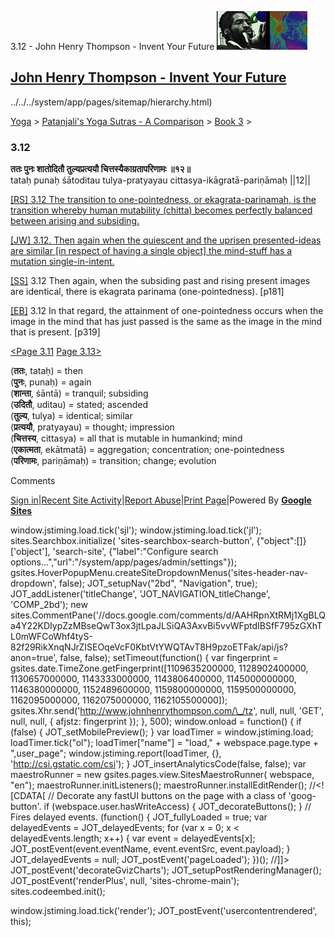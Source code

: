 3.12 - John Henry Thompson - Invent Your Future [![John Henry Thompson - Invent Your Future](../../../_/rsrc/1329567069254/config/customLogo.gif-revision=6.png)](../../../index.html)

[John Henry Thompson - Invent Your Future](../../../index.html)
---------------------------------------------------------------

../../../system/app/pages/sitemap/hierarchy.html)
    

[Yoga](../../../yoga.html)‎ > ‎[Patanjali's Yoga Sutras - A Comparison](../../patanjani.html)‎ > ‎[Book 3](../book-3.html)‎ > ‎

### 3.12

**ततः पुनः शातोदितौ तुल्यप्रत्ययौ चित्तस्यैकाग्रतापरिणामः ॥१२॥**  
tataḥ punaḥ śātoditau tulya-pratyayau cittasya-ikāgratā-pariṇāmaḥ ||12||  
  
  
[\[RS\] 3.12 The transition to one-pointedness, or ekagrata-parinamah, is the transition whereby human mutability (chitta) becomes perfectly balanced between arising and subsiding.](http://www.ashtangayoga.info/philosophy/yoga-sutra-patanjali/chapter-3/item/tatah-punah-shatoditau-tulya-pratyayau-chittasya/)  
  
[\[JW\] 3.12. Then again when the quiescent and the uprisen presented-ideas are similar \[in respect of having a single object\] the mind-stuff has a mutation single-in-intent.](http://books.google.com/books?id=YzFImjtOxUwC&pg=PA211&ci=86%2C927%2C772%2C88&source=bookclip)  
  
[\[SS\]](http://www.amazon.com/Yoga-Sutras-Patanjali-Commentary-Satchidananda/dp/0932040381) 3.12 Then again, when the subsiding past and rising present images are identical, there is ekagrata parinama (one-pointedness). \[p181\]  
  
[\[EB\]](http://www.amazon.com/Yoga-Sutras-Patanjali-Translation-Commentary/dp/0865477361/ref=sr_1_1?ie=UTF8&s=books&qid=1250508322&sr=1-1) 3.12 In that regard, the attainment of one-pointedness occurs when the image in the mind that has just passed is the same as the image in the mind that is present. \[p319\]  
  
  
[<Page 3.11](311.html)  [Page 3.13>](313.html)  
  

(**ततः**, tataḥ) = then  
(**पुनः**, punaḥ) = again  
(**शान्ता**, śāntā) = tranquil; subsiding  
(**उदितौ**, uditau) = stated; ascended  
(**तुल्य**, tulya) = identical; similar  
(**प्रत्ययौ**, pratyayau) = thought; impression  
(**चित्तस्य**, cittasya) = all that is mutable in humankind; mind  
(**एकात्मता**, ekātmatā) = aggregation; concentration; one-pointedness  
(**परिणामः**, pariṇāmaḥ) = transition; change; evolution

Comments

[Sign in](https://accounts.google.com/ServiceLogin?continue=http://sites.google.com/a/johnhenrythompson.com/jht/yoga/patanjani/book-3/312&service=jotspot)|[Recent Site Activity](../../../system/app/pages/recentChanges.html)|[Report Abuse](http://sites.google.com/a/johnhenrythompson.com/jht/system/app/pages/reportAbuse)|[Print Page](javascript:;)|Powered By **[Google Sites](http://sites.google.com/site)**

window.jstiming.load.tick('sjl'); window.jstiming.load.tick('jl'); sites.Searchbox.initialize( 'sites-searchbox-search-button', {"object":\[\]}\['object'\], 'search-site', {"label":"Configure search options...","url":"/system/app/pages/admin/settings"}); gsites.HoverPopupMenu.createSiteDropdownMenus('sites-header-nav-dropdown', false); JOT\_setupNav("2bd", "Navigation", true); JOT\_addListener('titleChange', 'JOT\_NAVIGATION\_titleChange', 'COMP\_2bd'); new sites.CommentPane('//docs.google.com/comments/d/AAHRpnXtRMj1XgBLQa4Y22KDIypZzMBseQwT3ox3jtLpaJLSiQA3AxvBi5vvWFptdIBSfF795zGXhTL0mWFCoWhf4tyS-82f29RikXnqNJrZISEOqeVcF0KbtVtYWQTAvT8H9pzoETFak/api/js?anon=true', false, false); setTimeout(function() { var fingerprint = gsites.date.TimeZone.getFingerprint(\[1109635200000, 1128902400000, 1130657000000, 1143333000000, 1143806400000, 1145000000000, 1146380000000, 1152489600000, 1159800000000, 1159500000000, 1162095000000, 1162075000000, 1162105500000\]); gsites.Xhr.send('http://www.johnhenrythompson.com/\_/tz', null, null, 'GET', null, null, { afjstz: fingerprint }); }, 500); window.onload = function() { if (false) { JOT\_setMobilePreview(); } var loadTimer = window.jstiming.load; loadTimer.tick("ol"); loadTimer\["name"\] = "load," + webspace.page.type + ",user\_page"; window.jstiming.report(loadTimer, {}, 'http://csi.gstatic.com/csi'); } JOT\_insertAnalyticsCode(false, false); var maestroRunner = new gsites.pages.view.SitesMaestroRunner( webspace, "en"); maestroRunner.initListeners(); maestroRunner.installEditRender(); //<!\[CDATA\[ // Decorate any fastUI buttons on the page with a class of 'goog-button'. if (webspace.user.hasWriteAccess) { JOT\_decorateButtons(); } // Fires delayed events. (function() { JOT\_fullyLoaded = true; var delayedEvents = JOT\_delayedEvents; for (var x = 0; x < delayedEvents.length; x++) { var event = delayedEvents\[x\]; JOT\_postEvent(event.eventName, event.eventSrc, event.payload); } JOT\_delayedEvents = null; JOT\_postEvent('pageLoaded'); })(); //\]\]> JOT\_postEvent('decorateGvizCharts'); JOT\_setupPostRenderingManager(); JOT\_postEvent('renderPlus', null, 'sites-chrome-main'); sites.codeembed.init();

window.jstiming.load.tick('render'); JOT\_postEvent('usercontentrendered', this);